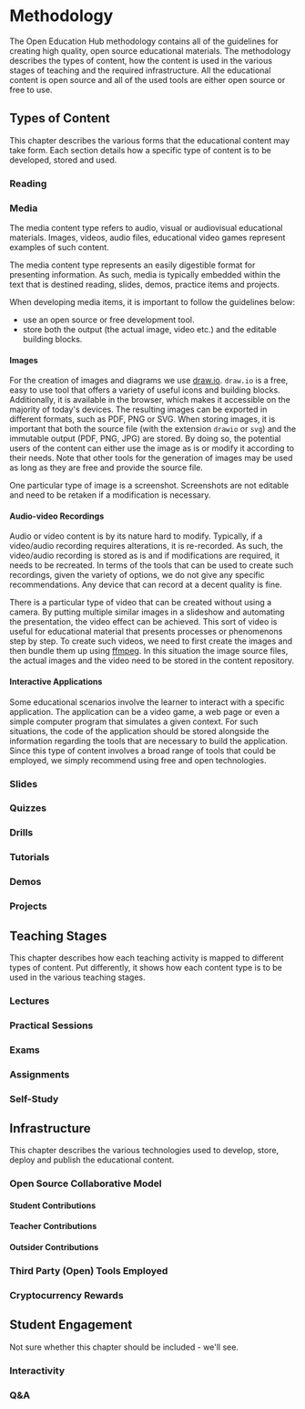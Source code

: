 # Methodology

The Open Education Hub methodology contains all of the guidelines for creating high quality, open source educational materials.
The methodology describes the types of content, how the content is used in the various stages of teaching and the required infrastructure.
All the educational content is open source and all of the used tools are either open source or free to use.

## Types of Content

This chapter describes the various forms that the educational content may take form.
Each section details how a specific type of content is to be developed, stored and used.

### Reading

### Media

The media content type refers to audio, visual or audiovisual educational materials.
Images, videos, audio files, educational video games represent examples of such content.

The media content type represents an easily digestible format for presenting information.
As such, media is typically embedded within the text that is destined reading, slides, demos, practice items and projects.

When developing media items, it is important to follow the guidelines below:

- use an open source or free development tool.
- store both the output (the actual image, video etc.) and the editable building blocks.

#### Images

For the creation of images and diagrams we use [draw.io](httpts://draw.io).
`draw.io` is a free, easy to use tool that offers a variety of useful icons and building blocks.
Additionally, it is available in the browser, which makes it accessible on the majority of today's devices.
The resulting images can be exported in different formats, such as PDF, PNG or SVG.
When storing images, it is important that both the source file (with the extension `drawio` or `svg`) and the immutable output (PDF, PNG, JPG) are stored.
By doing so, the potential users of the content can either use the image as is or modify it according to their needs.
Note that other tools for the generation of images may be used as long as they are free and provide the source file.

One particular type of image is a screenshot.
Screenshots are not editable and need to be retaken if a modification is necessary.

#### Audio-video Recordings

Audio or video content is by its nature hard to modify.
Typically, if a video/audio recording requires alterations, it is re-recorded.
As such, the video/audio recording is stored as is and if modifications are required, it needs to be recreated.
In terms of the tools that can be used to create such recordings, given the variety of options, we do not give any specific recommendations.
Any device that can record at a decent quality is fine.

There is a particular type of video that can be created without using a camera.
By putting multiple similar images in a slideshow and automating the presentation, the video effect can be achieved.
This sort of video is useful for educational material that presents processes or phenomenons step by step.
To create such videos, we need to first create the images and then bundle them up using [ffmpeg](https://ffmpeg.org/).
In this situation the image source files, the actual images and the video need to be stored in the content repository.

#### Interactive Applications

Some educational scenarios involve the learner to interact with a specific application.
The application can be a video game, a web page or even a simple computer program that simulates a given context.
For such situations, the code of the application should be stored alongside the information regarding the tools that are necessary to build the application.
Since this type of content involves a broad range of tools that could be employed, we simply recommend using free and open technologies.

### Slides

### Quizzes

### Drills

### Tutorials

### Demos

### Projects

## Teaching Stages

This chapter describes how each teaching activity is mapped to different types of content.
Put differently, it shows how each content type is to be used in the various teaching stages.

### Lectures

### Practical Sessions

### Exams

### Assignments

### Self-Study

## Infrastructure

This chapter describes the various technologies used to develop, store, deploy and publish the educational content.

### Open Source Collaborative Model

#### Student Contributions

#### Teacher Contributions

#### Outsider Contributions

### Third Party (Open) Tools Employed

### Cryptocurrency Rewards

## Student Engagement

Not sure whether this chapter should be included - we'll see.

### Interactivity

### Q&A

